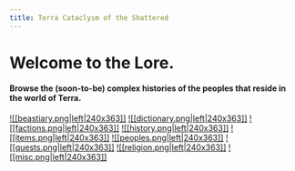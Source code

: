 ```yaml
---
title: Terra Cataclysm of the Shattered
---
```

# Welcome to the Lore.

#### Browse the (soon-to-be) complex histories of the peoples that reside in the world of Terra.
 
<a href="World/Beastiary/">![[beastiary.png|left|240x363]]</a>
<a href="World/Dictionary/">![[dictionary.png|left|240x363]]</a>
<a href="World/Factions/">![[factions.png|left|240x363]]</a>
<a href="World/History/">![[history.png|left|240x363]]</a>
<a href="World/Items/">![[items.png|left|240x363]]</a>
<a href="World/Peoples/">![[peoples.png|left|240x363]]</a>
<a href="World/Quests/">![[quests.png|left|240x363]]</a>
<a href="World/Religion/">![[religion.png|left|240x363]]</a>
<a href="World/Misc/">![[misc.png|left|240x363]]</a>


